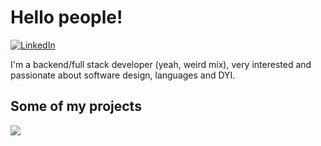 # Hello people! 

<a href="https://www.linkedin.com/in/stefano-stoduto-a4859160/"><img src="https://img.shields.io/badge/linkedin-%230077B5.svg?&style=for-the-badge&logo=linkedin&logoColor=white" alt="LinkedIn"/></a>

I'm a backend/full stack developer (yeah, weird mix), very interested and passionate about software design, languages and DYI. 

## Some of my projects

<a href="https://www.npmjs.com/package/table2csv" target="_blank"><img src="https://gh-card.dev/repos/OmbraDiFenice/table2csv.svg"></a>

<!--

- 🔭 I’m currently working on ...
- 🌱 I’m currently learning ...
- 👯 I’m looking to collaborate on ...
- 🤔 I’m looking for help with ...
- 💬 Ask me about ...
- 📫 How to reach me: ...
- 😄 Pronouns: ...
- ⚡ Fun fact: ...
-->
